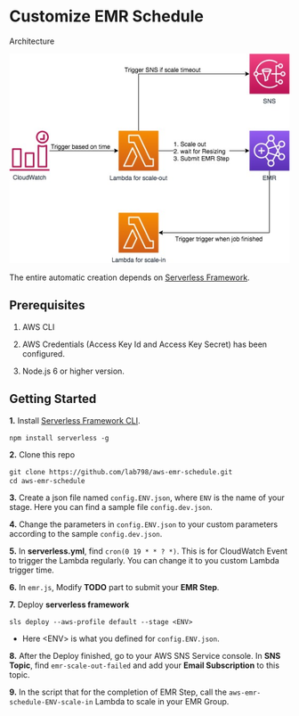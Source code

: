 # Customize EMR Schedule

Architecture

![](assets/arch-1.jpg)

The entire automatic creation depends on [Serverless Framework](https://serverless.com).


## Prerequisites

1. AWS CLI 

1. AWS Credentials (Access Key Id and Access Key Secret) has been configured.

1. Node.js 6 or higher version.

## Getting Started

**1.** Install [Serverless Framework CLI](https://serverless.com).
```shell
npm install serverless -g
```

**2.** Clone this repo 

```shell
git clone https://github.com/lab798/aws-emr-schedule.git
cd aws-emr-schedule
```

**3.** Create a json file named `config.ENV.json`, where `ENV` is the name of your stage. Here you can find a sample file `config.dev.json`. 

**4.** Change the parameters in `config.ENV.json` to your custom parameters according to the sample `config.dev.json`.

**5.** In **serverless.yml**, find `cron(0 19 * * ? *)`. This is for CloudWatch Event to trigger the Lambda regularly. You can change it to you custom Lambda trigger time.

**6.** In `emr.js`, Modify **TODO** part to submit your **EMR Step**. 

**7.** Deploy **serverless framework**
```shell
sls deploy --aws-profile default --stage <ENV>
```

* Here \<ENV\> is what you defined for `config.ENV.json`.

**8.** After the Deploy finished, go to your AWS SNS Service console. In **SNS Topic**, find `emr-scale-out-failed` and add your **Email Subscription** to this topic.

**9.** In the script that for the completion of EMR Step, call the `aws-emr-schedule-ENV-scale-in` Lambda to scale in your EMR Group.
